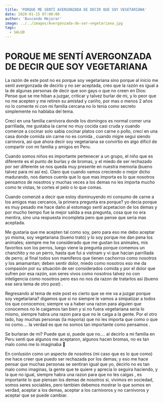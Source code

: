 ```yaml
---
title: 'PORQUE ME SENTÍ AVERGONZADA DE DECIR QUE SOY VEGETARIANA'
date: 2020-01-15 07:00:00
author: 'Buscando Mejorar'
image: ../../images/Avergonzada-de-ser-vegetariana.jpg
tags:
  - SALUD
---
```


# PORQUE ME SENTÍ AVERGONZADA DE DECIR QUE SOY VEGETARIANA

La razón de este post no es porque soy vegetariana sino porque al inicio me sentí avergonzada de decirlo y no ser aceptada, creo que la razón es igual a la de algunas personas de decir que son gays o que no creen en Dios: Pense que se me hiban a juzgar, criticar y talvez burlar de mi, y lo peor que no me acepten y me retiren su amistad y cariño, por mas o menos 2 años no lo comente ni con mi familia cercana no lo tenia como secreto simplemente no hablaba del tema.

Crecí en una familia carnívora donde los domingos es normal comer una parrillada, me gustaba la carne no muy cocida casi cruda y cuando comenze a cocinar solo sabia cocinar platos con carne o pollo, crecí en una casa donde comida sin carne no es comida , cuando migre segui siendo carnivora, asi que ahora decir soy vegetariana se convirtio en algo dificil de compartir con mi familia y amigos en Peru.

Cuando somos niños es importante pertenecer a un grupo, el niño que es diferente es el punto de burlas y de bromas, y el miedo de ser rechazado por ser diferente se nos queda muy presente en nuestra memoria (bueno talvez para mi así es). Claro que cuando vamos creciendo o mejor dicho madurando, nos damos cuenta que lo que mas importa es lo que nosotros pensamos de nosotros y muchas veces a los demas no les importa mucho como te vistas, te cortes el pelo o lo que comas.

Cuando comenzé a decir que estoy disminuyendo mi consumo de carne a los amigos mas cercanos, la primera pregunta era porque? yo decia porque es muy pesado me hace daño al estomago sentí acpetacion de los demas y por mucho tiempo fue la mejor salida a esa pregunta, cosa que no era mentira, sino una respuesta incompleta pero que pense que seria mas aceptada.

Me gustaria que me acepten tal como soy, pero para eso me debo aceptar yo misma, soy vegetariana (bueno trato) y lo soy porque me dan pena los animales; siempre me he considerado que me gustan los animales, mis favoritos son los perros, luego viene la pregunta porque comemos un chanchito y no un perro, hasta que fui a vietnam y vi que hacian parrillada de perro; al final todos son mamiferos que tienen cachorros como nosotros y los amamantan; deben sentir dolor, miedo como nosotros eso me da compasión por su situación de ser considerados comida y por el dolor que sufren por esa razón, son seres vivos como nosotros talvez no con inteligencia como nosotros pero eso no nos da razon de tratarlos asi (bueno ese sera tema de otro post) .

Regresando al tema de este post es cierto que se me va a juzgar porque soy vegetariana? digamos que si no siempre le vamos a simpatizar a todos los que conocemos; siempre va a haber una razon para alguien que conocemos no le caigamos tan bien y si no fuera vegetariana seria lo mismo, siempre habra una razon para que no le caiga a la gente. Por el otro lado, hay muchas personas (la mayoria) que no les importa que como o que no como…. la verdad es que no somos tan importante como pensamos .

Se burlaran de mi? Puede que si, puede que no…. al decirlo a mi familia en Peru senti que algunos me aceptaron, algunos hacen bromas, no es tan malo como me lo imaginaba  🙂

En conlusión como un aspecto de nosotros (mi caso que es lo que como) me hace creer que puedo ser rechazada por los demas; y eso me hace pensar que muchas personas se sentiran igual que yo, decirlo no es tan malo como imaginas, la gente que te quiere y aprecia lo seguira haciendo, y la que no igual, siempre habra una razon para que no les caigas , es importante lo que piensan los demas de nosotros si, vivimos en sociedad, somos seres sociables, pero tambien debemos mostrar lo que somos en verdad, aceptar a los demas, aceptar a los carnivoros y no carnivoros y aceptar que se puede cambiar.